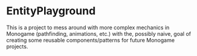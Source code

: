 # EntityPlayground
This is a project to mess around with more complex mechanics in Monogame (pathfinding, animations, etc.) with the, possibly naive, goal of creating some reusable components/patterns for future Monogame projects.
